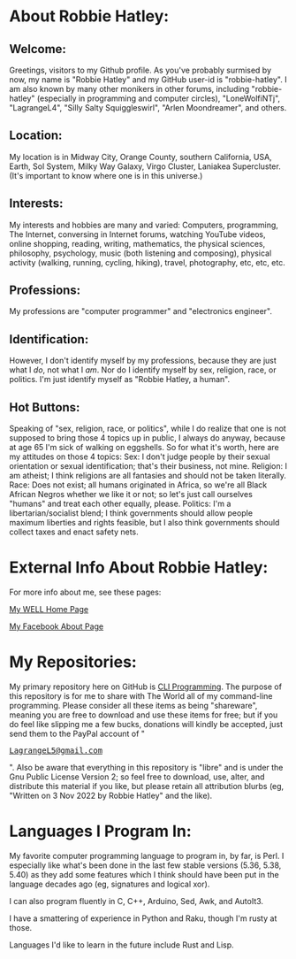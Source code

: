 # About Robbie Hatley:

## Welcome:

Greetings, visitors to my Github profile. As you've probably surmised by now, my name is "Robbie Hatley" and my GitHub user-id is "robbie-hatley". I am also known by many other monikers in other forums, including "robbie-hatley" (especially in programming and computer circles), "LoneWolfiNTj", "LagrangeL4", "Silly Salty Squiggleswirl", "Arlen Moondreamer", and others.

## Location:

My location is in Midway City, Orange County, southern California, USA, Earth, Sol System, Milky Way Galaxy, Virgo Cluster, Laniakea Supercluster. (It's important to know where one is in this universe.)

## Interests:

My interests and hobbies are many and varied: Computers, programming, The Internet, conversing in Internet forums, watching YouTube videos, online shopping, reading, writing, mathematics, the physical sciences, philosophy, psychology, music (both listening and composing), physical activity (walking, running, cycling, hiking), travel, photography, etc, etc, etc.

## Professions:

My professions are "computer programmer" and "electronics engineer".

## Identification:
However, I don't identify myself by my professions, because they are just what I _do_, not what I _am_. Nor do I identify myself by sex, religion, race, or politics. I'm just identify myself as "Robbie Hatley, a human".

## Hot Buttons:

Speaking of "sex, religion, race, or politics", while I do realize that one is not supposed to bring those 4 topics up in public, I always do anyway, because at age 65 I'm sick of walking on eggshells. So for what it's worth, here are my attitudes on those 4 topics: Sex: I don't judge people by their sexual orientation or sexual identification; that's their business, not mine. Religion: I am atheist; I think religions are all fantasies and should not be taken literally. Race: Does not exist; all humans originated in Africa, so we're all Black African Negros whether we like it or not; so let's just call ourselves "humans" and treat each other equally, please. Politics: I'm a libertarian/socialist blend; I think governments should allow people maximum liberties and rights feasible, but I also think governments should collect taxes and enact safety nets.

# External Info About Robbie Hatley:

For more info about me, see these pages:

[My WELL Home Page](https://people.well.com/user/lonewolf/about/about-Robbie-Hatley.html)

[My Facebook About Page](https://www.facebook.com/robbie.hatley/about)

# My Repositories:

My primary repository here on GitHub is [CLI Programming](https://github.com/robbie-hatley/CLI-Programming). The purpose of this repository is for me to share with The World all of my command-line programming. Please consider all these items as being "shareware", meaning you are free to download and use these items for free; but if you do feel like slipping me a few bucks, donations will kindly be accepted, just send them to the PayPal account of "<pre>LagrangeL5@gmail.com</pre>". Also be aware that everything in this repository is "libre" and is under the Gnu Public License Version 2; so feel free to download, use, alter, and distribute this material if you like, but please retain all attribution blurbs (eg, "Written on 3 Nov 2022 by Robbie Hatley" and the like).

# Languages I Program In:

My favorite computer programming language to program in, by far, is Perl. I especially like what's been done in the last few stable versions (5.36, 5.38, 5.40) as they add some features which I think should have been put in the language decades ago (eg, signatures and logical xor).

I can also program fluently in C, C++, Arduino, Sed, Awk, and AutoIt3.

I have a smattering of experience in Python and Raku, though I'm rusty at those.

Languages I'd like to learn in the future include Rust and Lisp.

<!---
robbie-hatley/robbie-hatley is a ✨ special ✨ repository because its `README.md` (this file) appears on your GitHub profile.
You can click the Preview link to take a look at your changes.
--->
